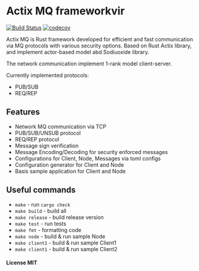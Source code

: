 # Actix MQ frameworkvir
[![Build Status](https://travis-ci.org/irony-rust/amq.svg?branch=master)](https://travis-ci.org/irony-rust/amq)
[![codecov](https://codecov.io/gh/irony-rust/amq/branch/master/graph/badge.svg)](https://codecov.io/gh/irony-rust/amq)

Actix MQ is Rust framework developed for efficient and fast communication
via MQ protocols with various security options. Based on Rust Actix library, and implement actor-based
model abd Sodiuoxide library.

The network communication implement 1-rank model client-server. 

Currently implemented protocols:
* PUB/SUB
* REQ/REP

## Features
* Network MQ communication via TCP
* PUB/SUB/UNSUB protocol
* REQ/REP protocol
* Message sign verification
* Message Encoding/Decoding for security enforced messages
* Configurations for Client, Node, Messages via toml configs
* Configuration generator for Client and Node
* Basis sample application for Client and Node


## Useful commands
* `make` - run `cargo check`
* `make build` - build all
* `make release` - build release version
* `make test` - run tests
* `make fmt` - formatting code
* `make node` - build & run sample Node
* `make client1` - build & run sample Client1
* `make client1` - build & run sample Client2


#### License MIT
